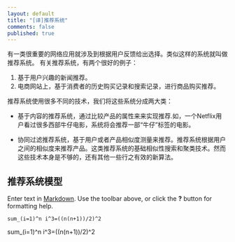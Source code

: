 ```yaml
---
layout: default
title: "[译]推荐系统"
comments: false
published: true
---
```


有一类很重要的网络应用就涉及到根据用户反馈给出选择。类似这样的系统就叫做推荐系统。
有关推荐系统，有两个很好的例子：
1. 基于用户兴趣的新闻推荐。
2. 电商网站上，基于消费者的历史购买记录和搜索记录，进行商品购买推荐。




推荐系统使用很多不同的技术，我们将这些系统分成两大类：
- 基于内容的推荐系统，通过比较产品的属性来来实现推荐.如，一个Netflix用户看过很多西部牛仔电影，系统将会推荐一部“牛仔”标签的电影。

- 协同过滤推荐系统，基于用户或者产品相似度测量来推荐。推荐系统根据用户之间的相似度来推荐产品。这类推荐系统的基础相似性搜索和聚类技术。然而这些技术本身是不够的，还有其他一些行之有效的新算法。


 
## 推荐系统模型


Enter text in [Markdown](http://daringfireball.net/projects/markdown/). Use the toolbar above, or click the **?** button for formatting help.

`sum_(i=1)^n i^3=((n(n+1))/2)^2`

<div class="ioArea" id="demoRendering">sum_(i=1)^n i^3=((n(n+1))/2)^2</div>